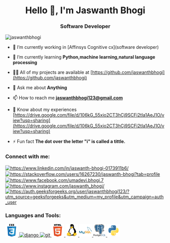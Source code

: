 <h1 align="center">Hello 👋, I'm Jaswanth Bhogi</h1>
<h3 align="center">Software Developer</h3>

<p align="left"> <img src="https://komarev.com/ghpvc/?username=jaswanthbhogi&label=Profile%20views&color=0e75b6&style=flat" alt="jaswanthbhogi" /> </p>

- 🔭 I’m currently working in [Affinsys Cognitive cx](software developer)

- 🌱 I’m currently learning **Python,machine learning,natural language processing**

- 👨‍💻 All of my projects are available at [https://github.com/jaswanthbhogi](https://github.com/jaswanthbhogi)

- 💬 Ask me about **Anything**

- 📫 How to reach me **jaswanthbhogi123@gmail.com**

- 📄 Know about my experiences [https://drive.google.com/file/d/106kG_55xio2CT3hCj9SCFi2tIa1AeJ1O/view?usp=sharing](https://drive.google.com/file/d/106kG_55xio2CT3hCj9SCFi2tIa1AeJ1O/view?usp=sharing)

- ⚡ Fun fact **The dot over the letter "i" is called a tittle.**

<h3 align="left">Connect with me:</h3>
<p align="left">
<a href="https://linkedin.com/in/https://www.linkedin.com/in/jaswanth-bhogi-0173911b6/" target="blank"><img align="center" src="https://raw.githubusercontent.com/rahuldkjain/github-profile-readme-generator/master/src/images/icons/Social/linked-in-alt.svg" alt="https://www.linkedin.com/in/jaswanth-bhogi-0173911b6/" height="30" width="40" /></a>
<a href="https://stackoverflow.com/users/https://stackoverflow.com/users/16267230/jaswanth-bhogi?tab=profile" target="blank"><img align="center" src="https://raw.githubusercontent.com/rahuldkjain/github-profile-readme-generator/master/src/images/icons/Social/stack-overflow.svg" alt="https://stackoverflow.com/users/16267230/jaswanth-bhogi?tab=profile" height="30" width="40" /></a>
<a href="https://fb.com/https://www.facebook.com/umadevi.bhogi.7" target="blank"><img align="center" src="https://raw.githubusercontent.com/rahuldkjain/github-profile-readme-generator/master/src/images/icons/Social/facebook.svg" alt="https://www.facebook.com/umadevi.bhogi.7" height="30" width="40" /></a>
<a href="https://instagram.com/https://www.instagram.com/jaswanth_bhogi/" target="blank"><img align="center" src="https://raw.githubusercontent.com/rahuldkjain/github-profile-readme-generator/master/src/images/icons/Social/instagram.svg" alt="https://www.instagram.com/jaswanth_bhogi/" height="30" width="40" /></a>
<a href="https://auth.geeksforgeeks.org/user/https://auth.geeksforgeeks.org/user/jaswanthbhogi123/?utm_source=geeksforgeeks&utm_medium=my_profile&utm_campaign=auth_user" target="blank"><img align="center" src="https://raw.githubusercontent.com/rahuldkjain/github-profile-readme-generator/master/src/images/icons/Social/geeks-for-geeks.svg" alt="https://auth.geeksforgeeks.org/user/jaswanthbhogi123/?utm_source=geeksforgeeks&utm_medium=my_profile&utm_campaign=auth_user" height="30" width="40" /></a>
</p>

<h3 align="left">Languages and Tools:</h3>
<p align="left"> <a href="https://www.w3schools.com/css/" target="_blank" rel="noreferrer"> <img src="https://raw.githubusercontent.com/devicons/devicon/master/icons/css3/css3-original-wordmark.svg" alt="css3" width="40" height="40"/> </a> <a href="https://www.djangoproject.com/" target="_blank" rel="noreferrer"> <img src="https://cdn.worldvectorlogo.com/logos/django.svg" alt="django" width="40" height="40"/> </a> <a href="https://www.docker.com/" target="_blank" rel="noreferrer">  <img src="https://www.vectorlogo.zone/logos/git-scm/git-scm-icon.svg" alt="git" width="40" height="40"/> </a> <a href="https://www.w3.org/html/" target="_blank" rel="noreferrer"> <img src="https://raw.githubusercontent.com/devicons/devicon/master/icons/html5/html5-original-wordmark.svg" alt="html5" width="40" height="40"/> </a> <a href="https://www.linux.org/" target="_blank" rel="noreferrer"> <img src="https://raw.githubusercontent.com/devicons/devicon/master/icons/linux/linux-original.svg" alt="linux" width="40" height="40"/> </a> <a href="https://www.mysql.com/" target="_blank" rel="noreferrer"> <img src="https://raw.githubusercontent.com/devicons/devicon/master/icons/mysql/mysql-original-wordmark.svg" alt="mysql" width="40" height="40"/> </a> <a href="https://www.photoshop.com/en" target="_blank" rel="noreferrer"><a href="https://www.postgresql.org" target="_blank" rel="noreferrer"> <img src="https://raw.githubusercontent.com/devicons/devicon/master/icons/postgresql/postgresql-original-wordmark.svg" alt="postgresql" width="40" height="40"/> </a> <a href="https://www.python.org" target="_blank" rel="noreferrer"> <img src="https://raw.githubusercontent.com/devicons/devicon/master/icons/python/python-original.svg" alt="python" width="40" height="40"/> </a> </p>
